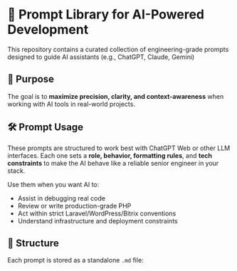 # 🧠 Prompt Library for AI-Powered Development

This repository contains a curated collection of engineering-grade prompts designed to guide AI assistants (e.g., ChatGPT, Claude, Gemini)

## 🧩 Purpose

The goal is to **maximize precision, clarity, and context-awareness** when working with AI tools in real-world projects.

## 🛠 Prompt Usage

These prompts are structured to work best with ChatGPT Web or other LLM interfaces. Each one sets a **role, behavior, formatting rules**, and **tech constraints** to make the AI behave like a reliable senior engineer in your stack.

Use them when you want AI to:

- Assist in debugging real code
- Review or write production-grade PHP
- Act within strict Laravel/WordPress/Bitrix conventions
- Understand infrastructure and deployment constraints

## 📂 Structure

Each prompt is stored as a standalone `.md` file:


